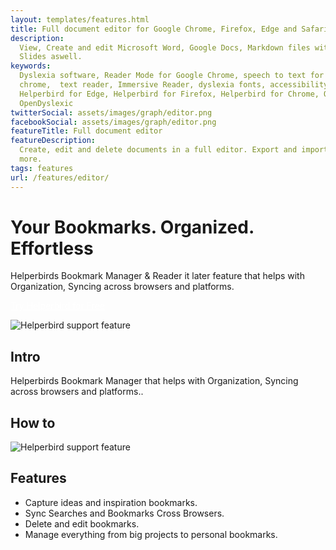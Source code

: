 ```yaml
---
layout: templates/features.html
title: Full document editor for Google Chrome, Firefox, Edge and Safari | Helperbird
description:
  View, Create and edit Microsoft Word, Google Docs, Markdown files with Google Docs, Sheets, and
  Slides aswell.
keywords:
  Dyslexia software, Reader Mode for Google Chrome, speech to text for chrome, Text to speech for
  chrome,  text reader, Immersive Reader, dyslexia fonts, accessibility software, dyslexia software,
  Helperbird for Edge, Helperbird for Firefox, Helperbird for Chrome, Opendyslexic for Chrome,
  OpenDyslexic
twitterSocial: assets/images/graph/editor.png
facebookSocial: assets/images/graph/editor.png
featureTitle: Full document editor
featureDescription:
  Create, edit and delete documents in a full editor. Export and import to Google docs, Markdown and
  more.
tags: features
url: /features/editor/
---
```


# Your Bookmarks. Organized. Effortless

Helperbirds Bookmark Manager & Reader it later feature that helps with Organization, Syncing across
browsers and platforms.

<a 
  class="px-8 py-3 border  text-base font-medium rounded-md text-white bg-indigo-600 hover:bg-indigo-700 " style="color: white;" 
  href="/pricing/"> Try Helperbird for Free </a>

![Helperbird support feature](https://www.helperbird.com/assets/images/new/analyze/analyze.png)

## Intro

Helperbirds Bookmark Manager that helps with Organization, Syncing across browsers and platforms..

## How to

![Helperbird support feature](https://youtu.be/u67t7Ap61Nc)

## Features

- Capture ideas and inspiration bookmarks.
- Sync Searches and Bookmarks Cross Browsers.
- Delete and edit bookmarks.
- Manage everything from big projects to personal bookmarks.
